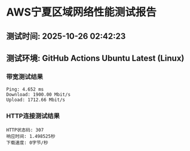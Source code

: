 # AWS宁夏区域网络性能测试报告
## 测试时间: 2025-10-26 02:42:23
## 测试环境: GitHub Actions Ubuntu Latest (Linux)

### 带宽测试结果
```
Ping: 4.652 ms
Download: 1900.00 Mbit/s
Upload: 1712.66 Mbit/s
```

### HTTP连接测试结果
```
HTTP状态码: 307
响应时间: 1.498525秒
下载速度: 0字节/秒
```

